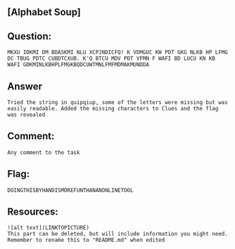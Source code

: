 [Alphabet Soup]
---
Question:
---
	MKXU IDKMI DM BDASKMI NLU XCPJNDICFQ! K VDMGUC KW PDT GKG NLKB HP LFMG DC TBUG PDTC CUBDTCXUB. K'Q BTCU MDV PDT VFMN F WAFI BD LUCU KN KB WAFI GDKMINLKBHPLFMGKBQDCUWTMNLFMFMDMAKMUNDDA
	

Answer
---
	Tried the string in quipqiup, some of the letters were missing but was easily readable. Added the missing characters to Clues and the flag was revealed


Comment:
---
	Any comment to the task

Flag:
---
	DOINGTHISBYHANDISMOREFUNTHANANONLINETOOL

Resources:
---
	![alt text](LINKTOPICTURE)
	This part can be deleted, but will include information you might need.
	Remember to rename this to "README.md" when edited

